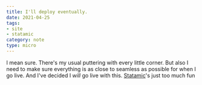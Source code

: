 ```yaml
---
title: I'll deploy eventually.
date: 2021-04-25
tags:
- site
- statamic
category: note
type: micro
---
```

[Statamic]: https://statamic.com

I mean sure.
There's my usual puttering with every little corner.
But also I need to make sure everything is as close to seamless as possible for when I go live.
And I've decided I *will* go live with this.
[Statamic]'s just too much fun